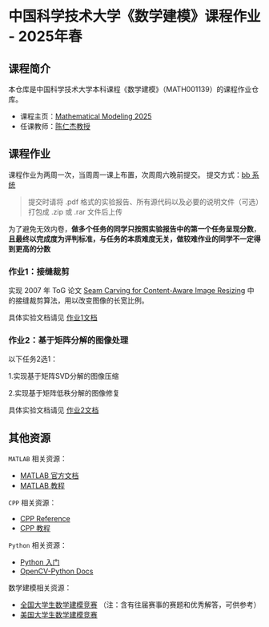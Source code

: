 # 中国科学技术大学《数学建模》课程作业 - 2025年春

## 课程简介

本仓库是中国科学技术大学本科课程《数学建模》（MATH001139）的课程作业仓库。

- 课程主页：[Mathematical Modeling 2025](http://staff.ustc.edu.cn/~renjiec/mm2025/)
- 任课教师：[陈仁杰教授](http://staff.ustc.edu.cn/~renjiec/)

## 课程作业

课程作业为两周一次，当周周一课上布置，次周周六晚前提交。
提交方式：[bb 系统](https://www.bb.ustc.edu.cn/)
> 提交时请将 .pdf 格式的实验报告、所有源代码以及必要的说明文件（可选）打包成 .zip 或 .rar 文件后上传

为了避免无效内卷，**做多个任务的同学只按照实验报告中的第一个任务呈现分数**，**且最终以完成度为评判标准，与任务的本质难度无关，做较难作业的同学不一定得到更高的分数**

### 作业1：接缝裁剪

实现 2007 年 ToG 论文 [Seam Carving for Content-Aware Image Resizing](https://dl.acm.org/doi/10.1145/1276377.1276390) 中的接缝裁剪算法，用以改变图像的长宽比例。

具体实验文档请见 [作业1文档](./hw_1/README.md)

### 作业2：基于矩阵分解的图像处理

以下任务2选1：  

1.实现基于矩阵SVD分解的图像压缩

2.实现基于矩阵低秩分解的图像修复

具体实验文档请见 [作业2文档](./hw_2/README.md)

## 其他资源

`MATLAB` 相关资源：
- [MATLAB 官方文档](https://ww2.mathworks.cn/help/matlab/index.html?s_tid=hc_panel)
- [MATLAB 教程](https://www.cainiaojc.com/matlab/matlab-tutorial.html)

`CPP` 相关资源：
- [CPP Reference](https://en.cppreference.com/w/)
- [CPP 教程](https://www.runoob.com/cplusplus/cpp-tutorial.html)

`Python` 相关资源：
- [Python 入门](https://github.com/walter201230/Python)
- [OpenCV-Python Docs](https://codec.wang/docs/opencv)

数学建模相关资源：
- [全国大学生数学建模竞赛](https://www.mcm.edu.cn/) （注：含有往届赛事的赛题和优秀解答，可供参考）
- [美国大学生数学建模竞赛](https://www.comap.com/contests/mcm-icm)
